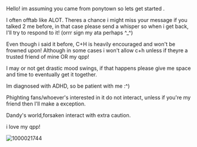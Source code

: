 Hello! im assuming you came from ponytown so lets get started .


I often offtab like ALOT. Theres a chance i might miss your message if you talked 2 me before, in that case please send a whisper so when i get back, I'll try to respond to it! (orrr sign my ata perhaps ^_^)


Even though i said it before, C+H is heavily encouraged and won't be frowned upon! Although in some cases i won't allow c+h unless if theyre a trusted friend of mine OR my qpp!


I may or not get drastic mood swings, if that happens please give me space and time to eventually get it together.


Im diagnosed with ADHD, so be patient with me :⁠^⁠)


Phighting fans/whoever's interested in it do not interact, unless if you're my friend then I'll make a exception. 


Dandy's world,forsaken interact with extra caution.


i love my qpp!


![1000021744](https://github.com/user-attachments/assets/8a2dcc1b-840a-4e97-87e8-ce2b6c073faf)
